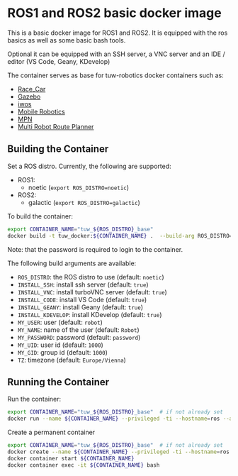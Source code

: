 # ROS1 and ROS2 basic docker image

This is a basic docker image for ROS1 and ROS2.
It is equipped with the ros basics as well as some basic bash tools.

Optional it can be equipped with an SSH server, a VNC server and an IDE / editor (VS Code, Geany, KDevelop)

The container serves as base for tuw-robotics docker containers such as:
* [Race_Car](../car)
* [Gazebo](../gazebo)
* [iwos](../iwos)
* [Mobile Robotics](../mobile_robotics)
* [MPN](../mpn)
* [Multi Robot Route Planner](../tuw_multi_robot)

## Building the Container
Set a ROS distro. Currently, the following are supported:
- ROS1:
  - noetic (`export ROS_DISTRO=noetic`)
- ROS2:
  - galactic (`export ROS_DISTRO=galactic`)

To build the container:
```bash
export CONTAINER_NAME="tuw_${ROS_DISTRO}_base"
docker build -t tuw_docker:${CONTAINER_NAME} .  --build-arg ROS_DISTRO=$ROS_DISTRO
```
Note: that the password is required to login to the container.

The following build arguments are available:
- `ROS_DISTRO`: the ROS distro to use (default: `noetic`)
- `INSTALL_SSH`: install ssh server (default: `true`)
- `INSTALL_VNC`: install turboVNC server (default: `true`)
- `INSTALL_CODE`: install VS Code (default: `true`)
- `INSTALL_GEANY`: install Geany (default: `true`)
- `INSTALL_KDEVELOP`: install KDevelop (default: `true`)
- `MY_USER`: user (default: `robot`)
- `MY_NAME`: name of the user (default: `Robot`)
- `MY_PASSWORD`: password (default: `password`)
- `MY_UID`: user id (default: `1000`)
- `MY_GID`: group id (default: `1000`)
- `TZ`: timezone (default: `Europe/Vienna`)

## Running the Container

Run the container:
```bash
export CONTAINER_NAME="tuw_${ROS_DISTRO}_base"  # if not already set
docker run --name ${CONTAINER_NAME} --privileged -ti --hostname=ros --add-host ${CONTAINER_NAME}:127.0.0.1 --network="host" --env="DISPLAY" tuw_docker:${CONTAINER_NAME}
```

Create a permanent container
```bash
export CONTAINER_NAME="tuw_${ROS_DISTRO}_base"  # if not already set
docker create --name ${CONTAINER_NAME} --privileged -ti --hostname=ros --add-host ${CONTAINER_NAME}:127.0.0.1 --network="host" --env="DISPLAY" tuw_docker:${CONTAINER_NAME}
docker container start ${CONTAINER_NAME}
docker container exec -it ${CONTAINER_NAME} bash
```
